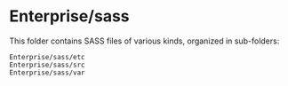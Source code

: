 # Enterprise/sass

This folder contains SASS files of various kinds, organized in sub-folders:

    Enterprise/sass/etc
    Enterprise/sass/src
    Enterprise/sass/var
